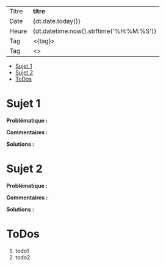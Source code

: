 |||
| - | - |
| Titre | **titre** | 
| Date | {dt.date.today()} |
| Heure | {dt.datetime.now().strftime('%H:%M:%S')} |
| Tag | <{tag}> |
| Tag | <> | 

- [Sujet 1](#sujet-1)
- [Sujet 2](#sujet-2)
- [ToDos](#todos)


# Sujet 1

**Problématique :**

**Commentaires :**

**Solutions :**

# Sujet 2

**Problématique :**

**Commentaires :**

**Solutions :**

# ToDos 

1. todo1
2. todo2
